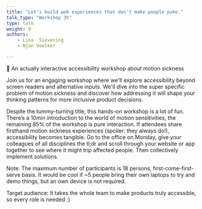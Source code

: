 ```yaml
---
title: "Let's build web experiences that don't make people puke."
talk_type: "Workshop 3h"
type: talk
weight: 9
authors:
    - Lina  Sievering
    - Njan Voelker

---
```

🎢 An actually interactive accessibility workshop about motion sickness 

Join us for an engaging workshop where we'll explore accessibility beyond screen readers and alternative inputs. We'll dive into the super specific problem of motion sickness and discover how addressing it will shape your thinking patterns for more inclusive product decisions.

Despite the tummy-turning title, this hands-on workshop is a lot of fun. There’s a 10min introduction to the world of motion sensitivities, the remaining 85% of the workshop is pure interaction. If attendees share firsthand motion sickness experiences (spoiler: they always do!), accessibility becomes tangible. Go to the office on Monday, give your colleagues of all disciplines the tl;dr and scroll through your website or app together to see where it might trip affected people. Then collectively implement solutions.

Note: The maximum number of participants is 18 persons, first-come-first-serve basis.
It would be cool if ~5 people bring their own laptops to try and demo things, but an own device is not required.

Target audience:
It takes the whole team to make products truly accessible, so every role is needed :)

